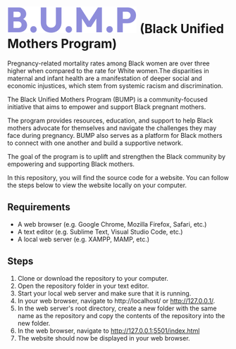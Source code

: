 
# ![BUMP](B.U.M.P.svg) (Black Unified Mothers Program)
Pregnancy-related mortality rates among Black women are over three higher when compared to the rate for White women.The disparities in maternal and infant health are a manifestation of deeper social and economic injustices, which stem from systemic racism and discrimination. 

The Black Unified Mothers Program (BUMP) is a community-focused initiative that aims to empower and support Black pregnant mothers.

The program provides resources, education, and support to help Black mothers advocate for themselves and navigate the challenges they may face during pregnancy. BUMP also serves as a platform for Black mothers to connect with one another and build a supportive network.

The goal of the program is to uplift and strengthen the Black community by empowering and supporting Black mothers.

In this repository, you will find the source code for a website. You can follow the steps below to view the website locally on your computer.

## Requirements

* A web browser (e.g. Google Chrome, Mozilla Firefox, Safari, etc.)
* A text editor (e.g. Sublime Text, Visual Studio Code, etc.)
* A local web server (e.g. XAMPP, MAMP, etc.)

## Steps

1) Clone or download the repository to your computer.
2) Open the repository folder in your text editor. 
3) Start your local web server and make sure that it is running.
4) In your web browser, navigate to http://localhost/ or http://127.0.0.1/.
5) In the web server's root directory, create a new folder with the same name as the repository and copy the contents of the repository into the new folder.
6) In the web browser, navigate to http://127.0.0.1:5501/index.html
7) The website should now be displayed in your web browser.
